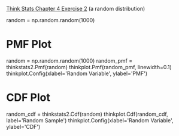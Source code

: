 [Think Stats Chapter 4 Exercise 2](http://greenteapress.com/thinkstats2/html/thinkstats2005.html#toc41) (a random distribution)

>> 
  random = np.random.random(1000)

  # PMF Plot
  random = np.random.random(1000)
  random_pmf = thinkstats2.Pmf(random) 
  thinkplot.Pmf(random_pmf, linewidth=0.1)
  thinkplot.Config(xlabel='Random Variable', ylabel='PMF')

  # CDF Plot
  random_cdf = thinkstats2.Cdf(random)
  thinkplot.Cdf(random_cdf, label='Random Sample')
  thinkplot.Config(xlabel='Random Variable', ylabel='CDF')

